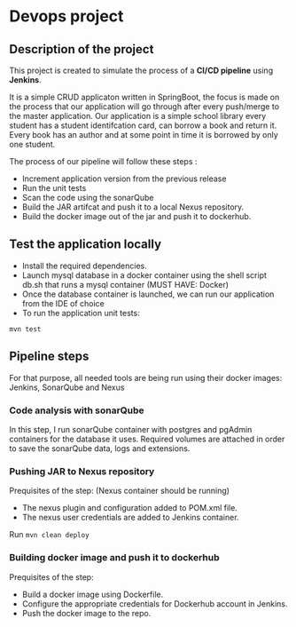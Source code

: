 # Devops project
## Description of the project

This project is created to simulate the process of a **CI/CD pipeline** using **Jenkins**.

It is a simple CRUD applicaton written in SpringBoot, the focus is made on the process that our application will go through after every push/merge to the master application.
Our application is a simple school library every student has a student identifcation card, can borrow a book and return it.
Every book has an author and at some point in time it is borrowed by only one student.

The process of our pipeline will follow these steps : 
* Increment application version from the previous release
* Run the unit tests
* Scan the code using the sonarQube
* Build the JAR artifcat and push it to a local Nexus repository.
* Build the docker image out of the jar and push it to dockerhub.




## Test the application locally
* Install the required dependencies.
* Launch mysql database in a docker container using the shell script db.sh that runs a mysql container (MUST HAVE: Docker)
* Once the database container is launched, we can run our application from the IDE of choice
* To run the application unit tests:
```
mvn test
```

## Pipeline steps
For that purpose, all needed tools are being run using their docker images: Jenkins, SonarQube and Nexus

### Code analysis with sonarQube

In this step, I run sonarQube container with postgres and pgAdmin containers for the database it uses.
Required volumes are attached in order to save the sonarQube data, logs and extensions.


### Pushing JAR to Nexus repository

Prequisites of the step:
(Nexus container should be running)
* The nexus plugin and configuration added to POM.xml file.
* The nexus user credentials are added to Jenkins container.

Run ```mvn clean deploy```
  
### Building docker image and push it to dockerhub

Prequisites of the step:
* Build a docker image using Dockerfile.
* Configure the appropriate credentials for Dockerhub account in Jenkins.
* Push the docker image to the repo.
